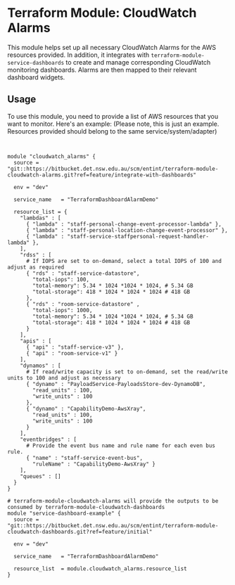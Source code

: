 # Terraform Module: CloudWatch Alarms

This module helps set up all necessary CloudWatch Alarms for the AWS resources provided. In addition, it integrates with `terraform-module-service-dashboards` to create and manage corresponding CloudWatch monitoring dashboards. Alarms are then mapped to their relevant dashboard widgets.

## Usage

To use this module, you need to provide a list of AWS resources that you want to monitor. Here's an example:
(Please note, this is just an example. Resources provided should belong to the same service/system/adapter)

```hcl


module "cloudwatch_alarms" {
  source = "git::https://bitbucket.det.nsw.edu.au/scm/entint/terraform-module-cloudwatch-alarms.git?ref=feature/integrate-with-dashboards"

  env = "dev"

  service_name   = "TerraformDashboardAlarmDemo"
  
  resource_list = {
    "lambdas" : [
      { "lambda" : "staff-personal-change-event-processor-lambda" },
      { "lambda" : "staff-personal-location-change-event-processor" },
      { "lambda" : "staff-service-staffpersonal-request-handler-lambda" },
    ],
    "rdss" : [
      # If IOPS are set to on-demand, select a total IOPS of 100 and adjust as required
      { "rds" : "staff-service-datastore",
        "total-iops": 100,
        "total-memory": 5.34 * 1024 *1024 * 1024, # 5.34 GB
        "total-storage": 418 * 1024 * 1024 * 1024 # 418 GB 
      },
      { "rds" : "room-service-datastore" ,
        "total-iops": 1000,
        "total-memory": 5.34 * 1024 *1024 * 1024, # 5.34 GB
        "total-storage": 418 * 1024 * 1024 * 1024 # 418 GB 
      }
    ],
    "apis" : [
      { "api" : "staff-service-v3" },
      { "api" : "room-service-v1" }
    ],
    "dynamos" : [
      # If read/write capacity is set to on-demand, set the read/write units to 100 and adjust as necessary
      { "dynamo" : "PayloadService-PayloadsStore-dev-DynamoDB",
        "read_units" : 100,
        "write_units" : 100
      },
      { "dynamo" : "CapabilityDemo-AwsXray",
        "read_units" : 100,
        "write_units" : 100
      }
    ],
    "eventbridges" : [
      # Provide the event bus name and rule name for each even bus rule. 
      { "name" : "staff-service-event-bus", 
        "ruleName" : "CapabilityDemo-AwsXray" }
    ],
    "queues" : []
  }
}

# terraform-module-cloudwatch-alarms will provide the outputs to be consumed by terraform-module-cloudwatch-dashboards
module "service-dashboard-example" {
  source = "git::https://bitbucket.det.nsw.edu.au/scm/entint/terraform-module-cloudwatch-dashboards.git?ref=feature/initial"

  env = "dev"

  service_name   = "TerraformDashboardAlarmDemo"
  
  resource_list  = module.cloudwatch_alarms.resource_list
}


```
